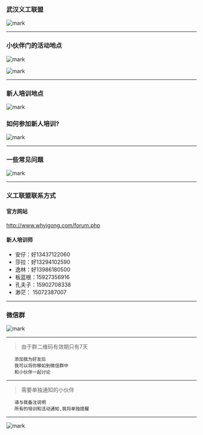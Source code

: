 ### 武汉义工联盟
![mark](http://oe40n695u.bkt.clouddn.com/blog/20170217/192536686.jpg)


----
 
### 小伙伴门的活动地点
![mark](http://oe40n695u.bkt.clouddn.com/blog/20170217/192543777.jpg)


 ![mark](http://oe40n695u.bkt.clouddn.com/blog/20170217/192549140.jpg)

 
---
### 新人培训地点
![mark](http://oe40n695u.bkt.clouddn.com/blog/20170217/192554385.jpg)


### 如何参加新人培训?

![mark](http://oe40n695u.bkt.clouddn.com/blog/20170217/192558836.jpg)

 
---
### 一些常见问题

![mark](http://oe40n695u.bkt.clouddn.com/blog/20170217/192604954.jpg)


---

###  义工联盟联系方式
#### 官方网站
http://www.whyigong.com/forum.php


#### 新人培训师
- 安仔：好13437122060   
- 莎拉：好13294102590
- 逸林：好13986180500
- 板蓝根：15927356916
- 孔夫子：15902708338
- 渺茫：     15072387007
 
---
### 微信群
![mark](http://oe40n695u.bkt.clouddn.com/blog/20170217/192617449.png)

 
---

> 由于群二维码有效期只有7天

       添加我为好友后
       我可以将你移如到微信群中
       和小伙伴一起讨论  

---

> 需要单独通知的小伙伴

       请与我备注说明
       所有的培训和活动通知,我将单独提醒
 
---
![mark](http://oe40n695u.bkt.clouddn.com/blog/20170217/192624312.png)
 
 
